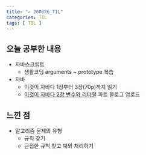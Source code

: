 ```yaml
---
title: "✍ 200826_TIL"
categories: TIL
tags: [ TIL ]
---
```


## 오늘 공부한 내용
- 자바스크립트
  - 생활코딩 arguments ~ prototype 복습
- 자바
  - 이것이 자바다 1장부터 3장(70p)까지 읽기
  - [이것이 자바다 2장 변수와 리터럴](https://hayeon17kim.github.io/java/2020/08/23/this-is-java-01) 파트 블로그 업로드

## 느낀 점
- 알고리즘 문제의 유형
  - 규칙 찾기
  - 근접한 규칙 찾고 예외 처리하기

